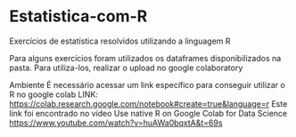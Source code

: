 # Estatistica-com-R
Exercícios de estatística resolvidos utilizando a linguagem R

Para alguns exercícios foram utilizados os dataframes disponibilizados na pasta. 
Para utiliza-los, realizar o upload no google colaboratory

Ambiente
É necessário acessar um link específico para conseguir utilizar o R no google colab
LINK: https://colab.research.google.com/notebook#create=true&language=r
Este link foi encontrado no vídeo Use native R on Google Colab for Data Science https://www.youtube.com/watch?v=huAWa0bqxtA&t=69s

